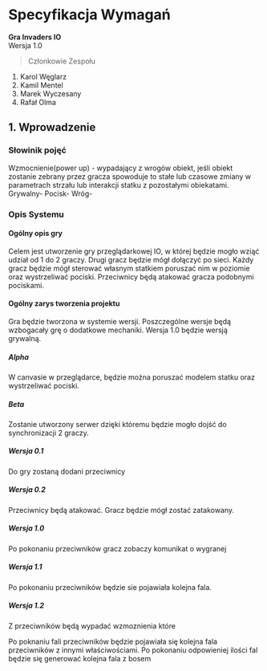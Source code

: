 # Specyfikacja Wymagań
**Gra Invaders IO**<br>
Wersja 1.0<br>
>Członkowie Zespołu
1. Karol Węglarz
2. Kamil Mentel
3. Marek Wyczesany
4. Rafał Olma
## 1. Wprowadzenie
### Słowinik pojęć
Wzmocnienie(power up) - wypadający z wrogów obiekt, jeśli obiekt zostanie zebrany przez gracza spowoduje to stałe lub czasowe zmiany w parametrach strzału lub interakcji statku z pozostałymi obiekatami.
Grywalny-
Pocisk-
Wróg- 
### Opis Systemu
#### Ogólny opis gry
Celem jest utworzenie gry przeglądarkowej IO, w której będzie mogło wziąć udział od 1 do 2 graczy. Drugi gracz będzie mógł dołączyć po sieci. Każdy gracz będzie mógł sterować własnym statkiem poruszać nim w poziomie oraz wystrzeliwać pociski. Przeciwnicy będą atakować gracza podobnymi pociskami.

#### Ogólny zarys tworzenia projektu 
Gra będzie tworzona w systemie wersji. Poszczególne wersje będą wzbogacały grę o dodatkowe mechaniki. Wersja 1.0 będzie wersją grywalną.

##### Alpha
W canvasie w przeglądarce, będzie można poruszać modelem statku oraz wystrzeliwać pociski.
##### Beta
Zostanie utworzony serwer dzięki któremu będzie mogło dojść do synchronizacji 2 graczy. 
##### Wersja 0.1 
Do gry zostaną dodani przeciwnicy
##### Wersja 0.2 
Przeciwnicy będą atakować. Gracz będzie mógł zostać zatakowany.
##### Wersja 1.0 
Po pokonaniu przeciwników gracz zobaczy komunikat o wygranej
##### Wersja 1.1
Po pokonaniu przeciwników będzie sie pojawiała kolejna fala.  

##### Wersja 1.2
Z przeciwników będą wypadać wzmoznienia które 



 Po poknaniu fali przeciwników będzie pojawiała się kolejna fala przeciwników z innymi właściwościami. 
Po pokonaniu odpowieniej ilości fal będzie się generować kolejna fala z bosem